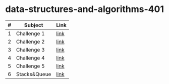 # data-structures-and-algorithms-401

|#|Subject|Link|
|-----|--------|--------|
|1   |Challenge 1|[link](./Challenge/ArrayReverse)|
|2   |Challenge 2|[link](./Challenge/Array-insert-shift)|
|3   |Challenge 3|[link](./Challenge/array-binary-search)|
|4   |Challenge 4|[link](./Challenge/InterView)|
|5   |Challenge 5|[link](./app)|
|6   |Stacks&Queue|[link](./Stack-Queue)|